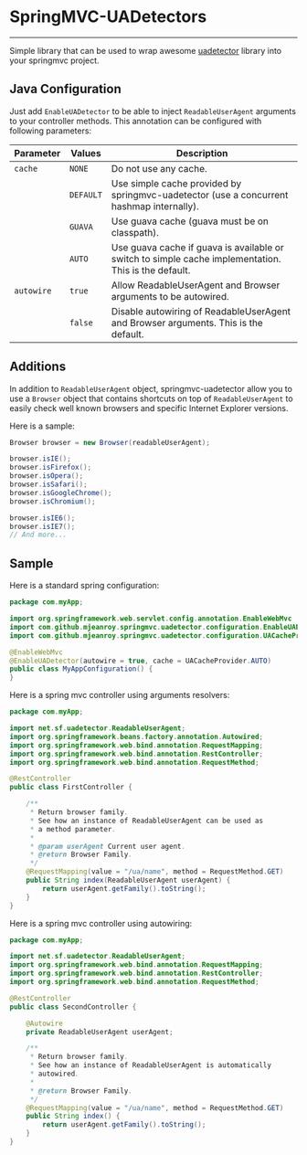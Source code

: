 # SpringMVC-UADetectors
---------------------

Simple library that can be used to wrap awesome <a href="https://github.com/before/uadetector">uadetector</a>
library into your springmvc project.

## Java Configuration

Just add `EnableUADetector` to be able to inject `ReadableUserAgent` arguments to your controller methods.
This annotation can be configured with following parameters:


| Parameter  | Values    | Description                                                                                          |
|------------|-----------|------------------------------------------------------------------------------------------------------|
| `cache`    | `NONE`    | Do not use any cache.                                                                                |
|            | `DEFAULT` | Use simple cache provided by springmvc-uadetector (use a concurrent hashmap internally).             |
|            | `GUAVA`   | Use guava cache (guava  must be on classpath).                                                       |
|            | `AUTO`    | Use guava cache if guava is available or switch to simple cache implementation. This is the default. |
| `autowire` | `true`    | Allow ReadableUserAgent and Browser arguments to be autowired.                                       |
|            | `false`   | Disable autowiring of ReadableUserAgent and Browser arguments. This is the default.                  |

## Additions

In addition to `ReadableUserAgent` object, springmvc-uadetector allow you to use
a `Browser` object that contains shortcuts on top of `ReadableUserAgent` to easily
check well known browsers and specific Internet Explorer versions.

Here is a sample:

```java
Browser browser = new Browser(readableUserAgent);

browser.isIE();
browser.isFirefox();
browser.isOpera();
browser.isSafari();
browser.isGoogleChrome();
browser.isChromium();

browser.isIE6();
browser.isIE7();
// And more...
```

## Sample

Here is a standard spring configuration:

```java
package com.myApp;

import org.springframework.web.servlet.config.annotation.EnableWebMvc
import com.github.mjeanroy.springmvc.uadetector.configuration.EnableUADetector;
import com.github.mjeanroy.springmvc.uadetector.configuration.UACacheProvider;

@EnableWebMvc
@EnableUADetector(autowire = true, cache = UACacheProvider.AUTO)
public class MyAppConfiguration() {
}
```

Here is a spring mvc controller using arguments resolvers:

```java
package com.myApp;

import net.sf.uadetector.ReadableUserAgent;
import org.springframework.beans.factory.annotation.Autowired;
import org.springframework.web.bind.annotation.RequestMapping;
import org.springframework.web.bind.annotation.RestController;
import org.springframework.web.bind.annotation.RequestMethod;

@RestController
public class FirstController {

    /**
     * Return browser family.
     * See how an instance of ReadableUserAgent can be used as
     * a method parameter.
     *
     * @param userAgent Current user agent.
     * @return Browser Family.
     */
    @RequestMapping(value = "/ua/name", method = RequestMethod.GET)
    public String index(ReadableUserAgent userAgent) {
        return userAgent.getFamily().toString();
    }
}
```

Here is a spring mvc controller using autowiring:

```java
package com.myApp;

import net.sf.uadetector.ReadableUserAgent;
import org.springframework.web.bind.annotation.RequestMapping;
import org.springframework.web.bind.annotation.RestController;
import org.springframework.web.bind.annotation.RequestMethod;

@RestController
public class SecondController {

    @Autowire
    private ReadableUserAgent userAgent;

    /**
     * Return browser family.
     * See how an instance of ReadableUserAgent is automatically
     * autowired.
     *
     * @return Browser Family.
     */
    @RequestMapping(value = "/ua/name", method = RequestMethod.GET)
    public String index() {
        return userAgent.getFamily().toString();
    }
}
```